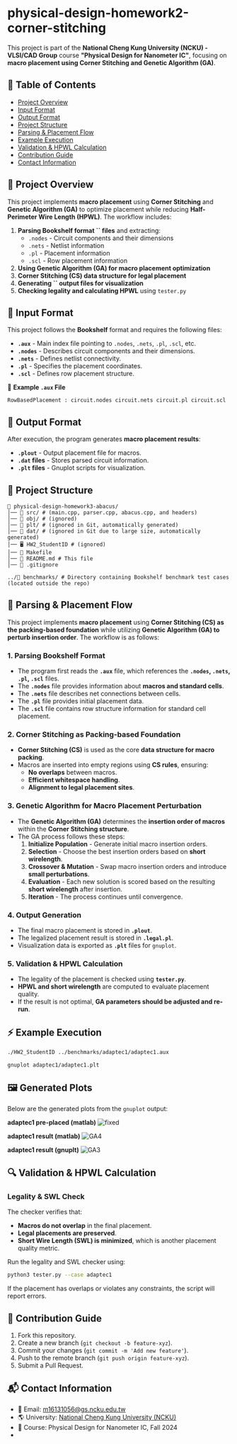 # physical-design-homework2-corner-stitching

&#x20;

This project is part of the **National Cheng Kung University (NCKU) - VLSI/CAD Group** course **"Physical Design for Nanometer IC"**, focusing on **macro placement using Corner Stitching and Genetic Algorithm (GA)**.

## 📖 Table of Contents

- [Project Overview](#project-overview)
- [Input Format](#input-format)
- [Output Format](#output-format)
- [Project Structure](#project-structure)
- [Parsing & Placement Flow](#parsing--placement-flow)
- [Example Execution](#example-execution)
- [Validation & HPWL Calculation](#validation--hpwl-calculation)
- [Contribution Guide](#contribution-guide)
- [Contact Information](#contact-information)

## 📝 Project Overview

This project implements **macro placement** using **Corner Stitching** and **Genetic Algorithm (GA)** to optimize placement while reducing **Half-Perimeter Wire Length (HPWL)**. The workflow includes:

1. **Parsing Bookshelf format ****\`\`**** files** and extracting:
   - `.nodes` - Circuit components and their dimensions
   - `.nets` - Netlist information
   - `.pl` - Placement information
   - `.scl` - Row placement information
2. **Using Genetic Algorithm (GA) for macro placement optimization**
3. **Corner Stitching (CS) data structure for legal placement**
4. **Generating ****\`\`**** output files for visualization**
5. **Checking legality and calculating HPWL** using `tester.py`

## 📄 Input Format

This project follows the **Bookshelf** format and requires the following files:
- **`.aux`** - Main index file pointing to `.nodes`, `.nets`, `.pl`, `.scl`, etc.
- **`.nodes`** - Describes circuit components and their dimensions.
- **`.nets`** - Defines netlist connectivity.
- **`.pl`** - Specifies the placement coordinates.
- **`.scl`** - Defines row placement structure.

📄 **Example `.aux` File**
```
RowBasedPlacement : circuit.nodes circuit.nets circuit.pl circuit.scl
```

## 📄 Output Format
After execution, the program generates **macro placement results**:
- **`.plout`** - Output placement file for macros.
- **`.dat` files** - Stores parsed circuit information.
- **`.plt` files** - Gnuplot scripts for visualization.

## 🧰 Project Structure

```
📂 physical-design-homework3-abacus/
│── 📂 src/ # (main.cpp, parser.cpp, abacus.cpp, and headers)
│── 📂 obj/ # (ignored)
│── 📂 plt/ # (ignored in Git, automatically generated)
│── 📂 dat/ # (ignored in Git due to large size, automatically generated)
│── 🖥️ HW2_StudentID # (ignored)
│── 🔧 Makefile
│── 📜 README.md # This file
│── 📜 .gitignore

../📂 benchmarks/ # Directory containing Bookshelf benchmark test cases (located outside the repo)
```

## 🔹 **Parsing & Placement Flow**
This project implements **macro placement** using **Corner Stitching (CS) as the packing-based foundation** while utilizing **Genetic Algorithm (GA) to perturb insertion order**. The workflow is as follows:

### **1. Parsing Bookshelf Format**
- The program first reads the **`.aux`** file, which references the **`.nodes`, `.nets`, `.pl`, `.scl`** files.
- The **`.nodes`** file provides information about **macros and standard cells**.
- The **`.nets`** file describes net connections between cells.
- The **`.pl`** file provides initial placement data.
- The **`.scl`** file contains row structure information for standard cell placement.

### **2. Corner Stitching as Packing-based Foundation**
- **Corner Stitching (CS)** is used as the core **data structure for macro packing**.
- Macros are inserted into empty regions using **CS rules**, ensuring:
  - **No overlaps** between macros.
  - **Efficient whitespace handling**.
  - **Alignment to legal placement sites**.

### **3. Genetic Algorithm for Macro Placement Perturbation**
- The **Genetic Algorithm (GA)** determines the **insertion order of macros** within the **Corner Stitching structure**.
- The GA process follows these steps:
  1. **Initialize Population** - Generate initial macro insertion orders.
  2. **Selection** - Choose the best insertion orders based on **short wirelength**.
  3. **Crossover & Mutation** - Swap macro insertion orders and introduce **small perturbations**.
  4. **Evaluation** - Each new solution is scored based on the resulting **short wirelength** after insertion.
  5. **Iteration** - The process continues until convergence.

### **4. Output Generation**
- The final macro placement is stored in **`.plout`**.
- The legalized placement result is stored in **`.legal.pl`**.
- Visualization data is exported as **`.plt`** files for `gnuplot`.

### **5. Validation & HPWL Calculation**
- The legality of the placement is checked using **`tester.py`**.
- **HPWL and short wirelength** are computed to evaluate placement quality.
- If the result is not optimal, **GA parameters should be adjusted and re-run**.

## ⚡ **Example Execution**

```bash
./HW2_StudentID ../benchmarks/adaptec1/adaptec1.aux
```

```bash
gnuplot adaptec1/adaptec1.plt
```

## 🖼️ Generated Plots

Below are the generated plots from the `gnuplot` output:

**adaptec1 pre-placed (matlab)**
![fixed](https://github.com/user-attachments/assets/a251b908-bfb2-4dae-b5aa-8cb14aca7e85)


**adaptec1 result (matlab)**
![GA4](https://github.com/user-attachments/assets/34f0f459-003d-41fd-adc2-b7fe0d21ff26)


**adaptec1 result (gnuplt)**
![GA3](https://github.com/user-attachments/assets/356a0f04-9937-4e2f-b2de-4e30a069d21a)



## 🔍 Validation & HPWL Calculation

### **Legality & SWL Check**

The checker verifies that:

- **Macros do not overlap** in the final placement.
- **Legal placements are preserved**.
- **Short Wire Length (SWL) is minimized**, which is another placement quality metric.

Run the legality and SWL checker using:

```bash
python3 tester.py --case adaptec1
```

If the placement has overlaps or violates any constraints, the script will report errors.

## 🤝 Contribution Guide

1. Fork this repository.
2. Create a new branch (`git checkout -b feature-xyz`).
3. Commit your changes (`git commit -m 'Add new feature'`).
4. Push to the remote branch (`git push origin feature-xyz`).
5. Submit a Pull Request.

## 📬 Contact Information

- 📧 Email: [m16131056@gs.ncku.edu.tw](mailto\:m16131056@gs.ncku.edu.tw)
- 🌎 University: [National Cheng Kung University (NCKU)](https://www.ncku.edu.tw)
- 📖 Course: Physical Design for Nanometer IC, Fall 2024
- 
